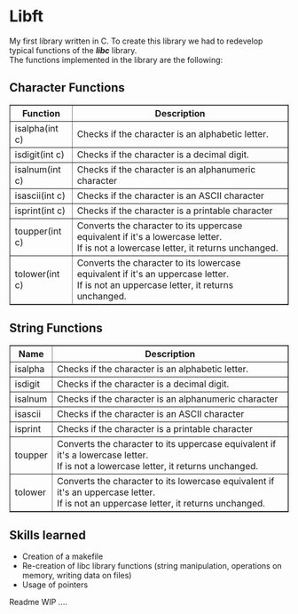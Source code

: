 <h1> Libft </h1>

My first library written in C.
To create this library we had to redevelop typical functions of the <strong><em>libc</em></strong> library.
<br>The functions implemented in the library are the following:

<h2>Character Functions</h2>

<table border="1">
  <tr>
    <th>Function</th>
    <th>Description</th>
  </tr>
  <tr>
    <td>isalpha(int c)</td>
    <td>Checks if the character is an alphabetic letter.</td>
  </tr>
  <tr>
    <td>isdigit(int c)</td>
    <td>Checks if the character is a decimal digit.</td>
  </tr>
  <tr>
    <td>isalnum(int c)</td>
    <td>Checks if the character is an alphanumeric character</td>
  </tr>
   <tr>
    <td>isascii(int c)</td>
    <td>Checks if the character is an ASCII character</td>
  </tr>
   <tr>
    <td>isprint(int c)</td>
    <td>Checks if the character is a printable character</td>
  </tr>
   <tr>
    <td>toupper(int c)</td>
    <td>Converts the character to its uppercase equivalent if it's a lowercase letter.<br> If is not a lowercase letter, it returns unchanged.</td>
  </tr>
   <tr>
    <td>tolower(int c)</td>
    <td>Converts the character to its lowercase equivalent if it's an uppercase letter.<br> If is not an uppercase letter, it returns unchanged.</td>
  </tr>
</table>

<h2>String Functions</h2>

<table border="1">
  <tr>
    <th>Name</th>
    <th>Description</th>
  </tr>
  <tr>
    <td>isalpha</td>
    <td>Checks if the character is an alphabetic letter.</td>
  </tr>
  <tr>
    <td>isdigit</td>
    <td>Checks if the character is a decimal digit.</td>
  </tr>
  <tr>
    <td>isalnum</td>
    <td>Checks if the character is an alphanumeric character</td>
  </tr>
   <tr>
    <td>isascii</td>
    <td>Checks if the character is an ASCII character</td>
  </tr>
   <tr>
    <td>isprint</td>
    <td>Checks if the character is a printable character</td>
  </tr>
   <tr>
    <td>toupper</td>
    <td>Converts the character to its uppercase equivalent if it's a lowercase letter.<br> If is not a lowercase letter, it returns unchanged.</td>
  </tr>
   <tr>
    <td>tolower</td>
    <td>Converts the character to its lowercase equivalent if it's an uppercase letter.<br> If is not an uppercase letter, it returns unchanged.</td>
  </tr>
</table>


<h2>Skills learned</h2>

- Creation of a makefile
- Re-creation of libc library functions (string manipulation, operations on memory, writing data on files)
- Usage of pointers

Readme WIP ....


